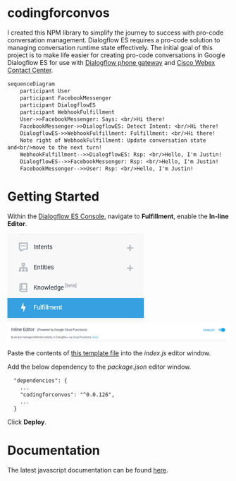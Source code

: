 # codingforconvos
I created this NPM library to simplify the journey to success with pro-code conversation management.  Dialogflow ES requires a pro-code solution to managing conversation runtime state effectively.  The initial goal of this project is to make life easier for creating pro-code conversations in Google Dialogflow ES for use with [Dialogflow phone gateway](https://cloud.google.com/dialogflow/es/docs/integrations/phone-gateway) and [Cisco Webex Contact Center](https://www.cisco.com/c/en_ca/products/contact-center/webex-contact-center/index.html).

```mermaid
sequenceDiagram
    participant User
    participant FacebookMessenger
    participant DialogflowES
    participant WebhookFulfillment
    User->>FacebookMessenger: Says: <br/>Hi there!
    FacebookMessenger->>DialogflowES: Detect Intent: <br/>Hi there!
    DialogflowES->>WebhookFulfillment: Fulfillment: <br/>Hi there!
    Note right of WebhookFulfillment: Update conversation state and<br/>move to the next turn!
    WebhookFulfillment-->>DialogflowES: Rsp: <br/>Hello, I'm Justin!
    DialogflowES-->>FacebookMessenger: Rsp: <br/>Hello, I'm Justin!
    FacebookMessenger-->>User: Rsp: <br/>Hello, I'm Justin!
```

# Getting Started

Within the [Dialogflow ES Console](https://dialogflow.cloud.google.com), navigate to **Fulfillment**, enable the **In-line Editor**.

![dialogflow-es-nav-fulfillment](https://github.com/jusranda/codingforconvos/blob/main/docs/assets/dialogflow-es-nav-fulfillment.png)
![dialogflow-es-fulfillment-inline-editor](https://github.com/jusranda/codingforconvos/blob/main/docs/assets/dialogflow-es-fulfillment-inline-editor.png)

Paste the contents of [this template file](https://github.com/jusranda/codingforconvos/blob/main/docs/assets/inline-fulfillment.js) into the *index.js* editor window.

Add the below dependency to the *package.json* editor window.

```
  "dependencies": {
    ...
    "codingforconvos": "^0.0.126",
    ...
  }
```

Click **Deploy**.

# Documentation

The latest javascript documentation can be found [here](https://htmlpreview.github.io/?https://github.com/jusranda/codingforconvos/blob/main/docs/codingforconvos/latest/index.html).